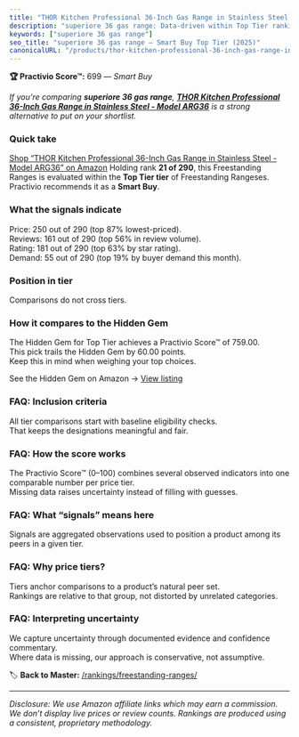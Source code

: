 ```yaml
---
title: "THOR Kitchen Professional 36-Inch Gas Range in Stainless Steel - Model ARG36"
description: "superiore 36 gas range: Data-driven within Top Tier ranking using the Practivio Score™. Positioned by quality, value, demand, findability, momentum."
keywords: ["superiore 36 gas range"]
seo_title: "superiore 36 gas range — Smart Buy Top Tier (2025)"
canonicalURL: "/products/thor-kitchen-professional-36-inch-gas-range-in-stainless-steel-model-arg36-B0CMSGJJRZ/"
---
```


**🏆 Practivio Score™:** 699 — _Smart Buy_


*If you're comparing **superiore 36 gas range**, **[THOR Kitchen Professional 36-Inch Gas Range in Stainless Steel - Model ARG36](https://www.amazon.com/dp/B0CMSGJJRZ?tag=practivio-20)** is a strong alternative to put on your shortlist.*
### Quick take
[Shop “THOR Kitchen Professional 36-Inch Gas Range in Stainless Steel - Model ARG36” on Amazon](https://www.amazon.com/dp/B0CMSGJJRZ?tag=practivio-20)
Holding rank **21 of 290**, this Freestanding Ranges is evaluated within the **Top Tier tier** of Freestanding Rangeses.  
Practivio recommends it as a **Smart Buy**.

### What the signals indicate
Price: 250 out of 290 (top 87% lowest-priced).  
Reviews: 161 out of 290 (top 56% in review volume).  
Rating: 181 out of 290 (top 63% by star rating).  
Demand: 55 out of 290 (top 19% by buyer demand this month).

### Position in tier
Comparisons do not cross tiers.

### How it compares to the Hidden Gem
The Hidden Gem for Top Tier achieves a Practivio Score™ of 759.00.  
This pick trails the Hidden Gem by 60.00 points.  
Keep this in mind when weighing your top choices.  

See the Hidden Gem on Amazon → [View listing](https://www.amazon.com/dp/B07MYBQKDX?tag=practivio-20)

### FAQ: Inclusion criteria
All tier comparisons start with baseline eligibility checks.  
That keeps the designations meaningful and fair.

### FAQ: How the score works
The Practivio Score™ (0–100) combines several observed indicators into one comparable number per price tier.  
Missing data raises uncertainty instead of filling with guesses.

### FAQ: What “signals” means here
Signals are aggregated observations used to position a product among its peers in a given tier.

### FAQ: Why price tiers?
Tiers anchor comparisons to a product’s natural peer set.  
Rankings are relative to that group, not distorted by unrelated categories.

### FAQ: Interpreting uncertainty
We capture uncertainty through documented evidence and confidence commentary.  
Where data is missing, our approach is conservative, not assumptive.


🏷️ **Back to Master:** [/rankings/freestanding-ranges/](/rankings/freestanding-ranges/)

---
_Disclosure: We use Amazon affiliate links which may earn a commission. We don’t display live prices or review counts. Rankings are produced using a consistent, proprietary methodology._
